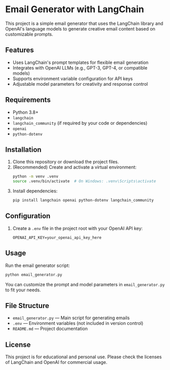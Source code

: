 # Email Generator with LangChain

This project is a simple email generator that uses the LangChain library and OpenAI's language models to generate creative email content based on customizable prompts.

## Features
- Uses LangChain's prompt templates for flexible email generation
- Integrates with OpenAI LLMs (e.g., GPT-3, GPT-4, or compatible models)
- Supports environment variable configuration for API keys
- Adjustable model parameters for creativity and response control

## Requirements
- Python 3.8+
- `langchain`
- `langchain_community` (if required by your code or dependencies)
- `openai`
- `python-dotenv`

## Installation
1. Clone this repository or download the project files.
2. (Recommended) Create and activate a virtual environment:
   ```bash
   python -m venv .venv
   source .venv/bin/activate  # On Windows: .venv\Scripts\activate
   ```
3. Install dependencies:
   ```bash
   pip install langchain openai python-dotenv langchain_community
   ```

## Configuration
1. Create a `.env` file in the project root with your OpenAI API key:
   ```env
   OPENAI_API_KEY=your_openai_api_key_here
   ```

## Usage
Run the email generator script:
```bash
python email_generator.py
```

You can customize the prompt and model parameters in `email_generator.py` to fit your needs.

## File Structure
- `email_generator.py` — Main script for generating emails
- `.env` — Environment variables (not included in version control)
- `README.md` — Project documentation

## License
This project is for educational and personal use. Please check the licenses of LangChain and OpenAI for commercial usage.
